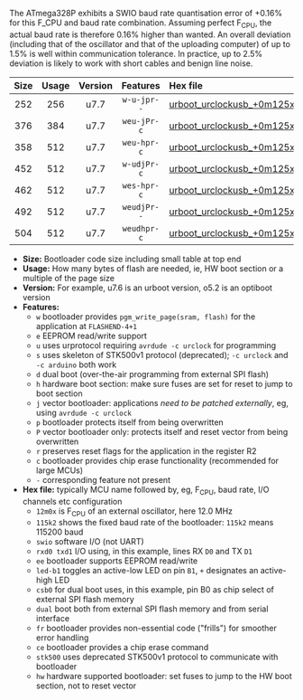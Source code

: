 The ATmega328P exhibits a SWIO baud rate quantisation error of +0.16% for this F_CPU and baud rate combination. Assuming perfect F<sub>CPU</sub>, the actual baud rate is therefore 0.16% higher than wanted. An overall deviation (including that of the oscillator and that of the uploading computer) of up to 1.5% is well within communication tolerance. In practice, up to 2.5% deviation is likely to work with short cables and benign line noise.

|Size|Usage|Version|Features|Hex file|
|:-:|:-:|:-:|:-:|:--|
|252|256|u7.7|`w-u-jpr--`|[urboot_urclockusb_+0m125x_+++2k4_swio_rxd0_txd1_led+d5.hex](https://raw.githubusercontent.com/stefanrueger/urboot.hex/main/boards/urclockusb/external_oscillator/fcpu_+0m125x/br_+++2k4/urboot_urclockusb_+0m125x_+++2k4_swio_rxd0_txd1_led+d5.hex)|
|376|384|u7.7|`weu-jPr-c`|[urboot_urclockusb_+0m125x_+++2k4_swio_rxd0_txd1_ee_led+d5_fr_ce.hex](https://raw.githubusercontent.com/stefanrueger/urboot.hex/main/boards/urclockusb/external_oscillator/fcpu_+0m125x/br_+++2k4/urboot_urclockusb_+0m125x_+++2k4_swio_rxd0_txd1_ee_led+d5_fr_ce.hex)|
|358|512|u7.7|`weu-hpr-c`|[urboot_urclockusb_+0m125x_+++2k4_swio_rxd0_txd1_ee_led+d5_fr_ce_hw.hex](https://raw.githubusercontent.com/stefanrueger/urboot.hex/main/boards/urclockusb/external_oscillator/fcpu_+0m125x/br_+++2k4/urboot_urclockusb_+0m125x_+++2k4_swio_rxd0_txd1_ee_led+d5_fr_ce_hw.hex)|
|452|512|u7.7|`w-udjPr-c`|[urboot_urclockusb_+0m125x_+++2k4_swio_rxd0_txd1_led+d5_csb0_dual_fr_ce.hex](https://raw.githubusercontent.com/stefanrueger/urboot.hex/main/boards/urclockusb/external_oscillator/fcpu_+0m125x/br_+++2k4/urboot_urclockusb_+0m125x_+++2k4_swio_rxd0_txd1_led+d5_csb0_dual_fr_ce.hex)|
|462|512|u7.7|`wes-hpr-c`|[urboot_urclockusb_+0m125x_+++2k4_swio_rxd0_txd1_ee_led+d5_fr_ce_stk500_hw.hex](https://raw.githubusercontent.com/stefanrueger/urboot.hex/main/boards/urclockusb/external_oscillator/fcpu_+0m125x/br_+++2k4/urboot_urclockusb_+0m125x_+++2k4_swio_rxd0_txd1_ee_led+d5_fr_ce_stk500_hw.hex)|
|492|512|u7.7|`weudjPr--`|[urboot_urclockusb_+0m125x_+++2k4_swio_rxd0_txd1_ee_led+d5_csb0_dual_fr.hex](https://raw.githubusercontent.com/stefanrueger/urboot.hex/main/boards/urclockusb/external_oscillator/fcpu_+0m125x/br_+++2k4/urboot_urclockusb_+0m125x_+++2k4_swio_rxd0_txd1_ee_led+d5_csb0_dual_fr.hex)|
|504|512|u7.7|`weudhpr-c`|[urboot_urclockusb_+0m125x_+++2k4_swio_rxd0_txd1_ee_led+d5_csb0_dual_fr_ce_hw.hex](https://raw.githubusercontent.com/stefanrueger/urboot.hex/main/boards/urclockusb/external_oscillator/fcpu_+0m125x/br_+++2k4/urboot_urclockusb_+0m125x_+++2k4_swio_rxd0_txd1_ee_led+d5_csb0_dual_fr_ce_hw.hex)|

- **Size:** Bootloader code size including small table at top end
- **Usage:** How many bytes of flash are needed, ie, HW boot section or a multiple of the page size
- **Version:** For example, u7.6 is an urboot version, o5.2 is an optiboot version
- **Features:**
  + `w` bootloader provides `pgm_write_page(sram, flash)` for the application at `FLASHEND-4+1`
  + `e` EEPROM read/write support
  + `u` uses urprotocol requiring `avrdude -c urclock` for programming
  + `s` uses skeleton of STK500v1 protocol (deprecated); `-c urclock` and `-c arduino` both work
  + `d` dual boot (over-the-air programming from external SPI flash)
  + `h` hardware boot section: make sure fuses are set for reset to jump to boot section
  + `j` vector bootloader: applications *need to be patched externally*, eg, using `avrdude -c urclock`
  + `p` bootloader protects itself from being overwritten
  + `P` vector bootloader only: protects itself and reset vector from being overwritten
  + `r` preserves reset flags for the application in the register R2
  + `c` bootloader provides chip erase functionality (recommended for large MCUs)
  + `-` corresponding feature not present
- **Hex file:** typically MCU name followed by, eg, F<sub>CPU</sub>, baud rate, I/O channels etc configuration
  + `12m0x` is F<sub>CPU</sub> of an external oscillator, here 12.0 MHz
  + `115k2` shows the fixed baud rate of the bootloader: `115k2` means 115200 baud
  + `swio` software I/O (not UART)
  + `rxd0 txd1` I/O using, in this example, lines RX `D0` and TX `D1`
  + `ee` bootloader supports EEPROM read/write
  + `led-b1` toggles an active-low LED on pin `B1`, `+` designates an active-high LED
  + `csb0` for dual boot uses, in this example, pin B0 as chip select of external SPI flash memory
  + `dual` boot both from external SPI flash memory and from serial interface
  + `fr` bootloader provides non-essential code ("frills") for smoother error handling
  + `ce` bootloader provides a chip erase command
  + `stk500` uses deprecated STK500v1 protocol to communicate with bootloader
  + `hw` hardware supported bootloader: set fuses to jump to the HW boot section, not to reset vector
